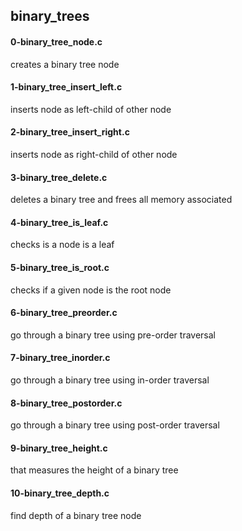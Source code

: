 ## binary_trees
#### 0-binary_tree_node.c
creates a binary tree node
#### 1-binary_tree_insert_left.c
inserts node as left-child of other node
#### 2-binary_tree_insert_right.c
inserts node as right-child of other node
#### 3-binary_tree_delete.c
deletes a binary tree and frees all memory associated
#### 4-binary_tree_is_leaf.c
checks is a node is a leaf
#### 5-binary_tree_is_root.c
checks if a given node is the root node
#### 6-binary_tree_preorder.c
go through a binary tree using pre-order traversal
#### 7-binary_tree_inorder.c
go through a binary tree using in-order traversal
#### 8-binary_tree_postorder.c
go through a binary tree using post-order traversal
#### 9-binary_tree_height.c
that measures the height of a binary tree
#### 10-binary_tree_depth.c
find depth of a binary tree node
